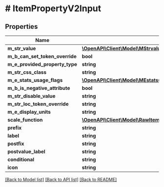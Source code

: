 # # ItemPropertyV2Input

## Properties

Name | Type | Description | Notes
------------ | ------------- | ------------- | -------------
**m_str_value** | [**\OpenAPI\Client\Model\MStrvalue**](MStrvalue.md) |  | [optional]
**m_b_can_set_token_override** | **bool** |  | [optional]
**m_e_provided_property_type** | **string** |  | [optional]
**m_str_css_class** | **string** |  | [optional]
**m_e_stats_usage_flags** | [**\OpenAPI\Client\Model\MEstatsusageflags**](MEstatsusageflags.md) |  | [optional]
**m_b_is_negative_attribute** | **bool** |  | [optional]
**m_str_disable_value** | **string** |  | [optional]
**m_str_loc_token_override** | **string** |  | [optional]
**m_e_display_units** | **string** |  | [optional]
**scale_function** | [**\OpenAPI\Client\Model\RawItemPropertyScaleFunctionSubclassV2Input**](RawItemPropertyScaleFunctionSubclassV2Input.md) |  | [optional]
**prefix** | **string** |  | [optional]
**label** | **string** |  | [optional]
**postfix** | **string** |  | [optional]
**postvalue_label** | **string** |  | [optional]
**conditional** | **string** |  | [optional]
**icon** | **string** |  | [optional]

[[Back to Model list]](../../README.md#models) [[Back to API list]](../../README.md#endpoints) [[Back to README]](../../README.md)
